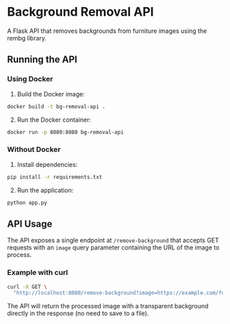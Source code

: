 # Background Removal API

A Flask API that removes backgrounds from furniture images using the rembg library.

## Running the API

### Using Docker

1. Build the Docker image:
```bash
docker build -t bg-removal-api .
```

2. Run the Docker container:
```bash
docker run -p 8080:8080 bg-removal-api
```

### Without Docker

1. Install dependencies:
```bash
pip install -r requirements.txt
```

2. Run the application:
```bash
python app.py
```

## API Usage

The API exposes a single endpoint at `/remove-background` that accepts GET requests with an `image` query parameter containing the URL of the image to process.

### Example with curl

```bash
curl -X GET \
  "http://localhost:8080/remove-background?image=https://example.com/furniture-image.jpg"
```

The API will return the processed image with a transparent background directly in the response (no need to save to a file). 
